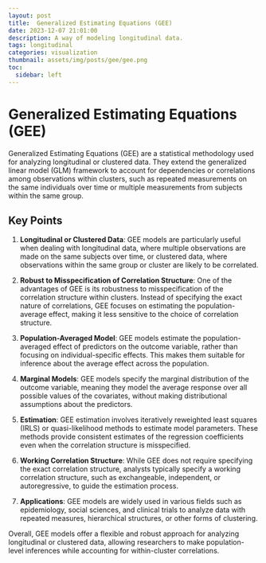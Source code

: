 ```yaml
---
layout: post
title:  Generalized Estimating Equations (GEE)
date: 2023-12-07 21:01:00
description: A way of modeling longitudinal data.
tags: longitudinal
categories: visualization
thumbnail: assets/img/posts/gee/gee.png
toc:
  sidebar: left
---
```


# Generalized Estimating Equations (GEE)

Generalized Estimating Equations (GEE) are a statistical methodology used for analyzing longitudinal or clustered data. They extend the generalized linear model (GLM) framework to account for dependencies or correlations among observations within clusters, such as repeated measurements on the same individuals over time or multiple measurements from subjects within the same group.

## Key Points

1. **Longitudinal or Clustered Data**: GEE models are particularly useful when dealing with longitudinal data, where multiple observations are made on the same subjects over time, or clustered data, where observations within the same group or cluster are likely to be correlated.

2. **Robust to Misspecification of Correlation Structure**: One of the advantages of GEE is its robustness to misspecification of the correlation structure within clusters. Instead of specifying the exact nature of correlations, GEE focuses on estimating the population-average effect, making it less sensitive to the choice of correlation structure.

3. **Population-Averaged Model**: GEE models estimate the population-averaged effect of predictors on the outcome variable, rather than focusing on individual-specific effects. This makes them suitable for inference about the average effect across the population.

4. **Marginal Models**: GEE models specify the marginal distribution of the outcome variable, meaning they model the average response over all possible values of the covariates, without making distributional assumptions about the predictors.

5. **Estimation**: GEE estimation involves iteratively reweighted least squares (IRLS) or quasi-likelihood methods to estimate model parameters. These methods provide consistent estimates of the regression coefficients even when the correlation structure is misspecified.

6. **Working Correlation Structure**: While GEE does not require specifying the exact correlation structure, analysts typically specify a working correlation structure, such as exchangeable, independent, or autoregressive, to guide the estimation process.

7. **Applications**: GEE models are widely used in various fields such as epidemiology, social sciences, and clinical trials to analyze data with repeated measures, hierarchical structures, or other forms of clustering.

Overall, GEE models offer a flexible and robust approach for analyzing longitudinal or clustered data, allowing researchers to make population-level inferences while accounting for within-cluster correlations.

